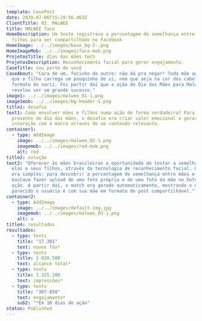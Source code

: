 ```yaml
---
template: CasePost
date: 2020-07-06T15:29:56.463Z
ClientTitle: 02. MALWEE
title: MALWEE face
HomeDescription: Um teste registrava a porcentagem de semelhança entre mães e
  filhos para ser compartilhado no Facebook
HomeImage: ../../images/base_bg-2-.png
HomeImageMob: ../../images/face-mob.png
ProjetosTitle: dias das mães tech
ProjetosDescription: Reconhecimento facial para gerar engajamento.
CaseTitle: sou parte de você
CaseAbout: "Cara de um, focinho do outro: não dá pra negar! Toda mãe adora saber
  que o filho carrega um pouquinho de si, nem que seja na cor dos cabelos ou no
  formato do nariz. Foi partir daí que a ação de Dia das Mães para Malwee
  revelou ser um grande sucesso."
image1: ../../images/malwee_01-1.png
image1mob: ../../images/bg-header-1.png
title1: desafio
text1: Como envolver mães e filhos numa ação de forma verdadeira? Para além do
  presente de dia das mães, o desafio era criar valor emocional e gerar
  interação com a marca através de um conteúdo relevante.
container1:
  - type: AddImage
    image: ../../images/malwee_02-1.png
    imagemob: ../../images/red-mob.png
    alt: red
title2: solução
text2: "Oferecer às mães brasileiras a oportunidade de testar a semelhança entre
  elas e seus filhos, através da tecnologia de reconhecimento facial. O teste
  era simples: para descobrir a porcentagem de semelhança entre mães e filhos,
  bastava fazer upload de uma foto própria e de uma foto da mãe no hotsite da
  ação. A partir daí, o match era gerado automaticamente, mostrando o quão
  parecido o usuário é com sua mãe em formato de post compartilhável."
container2:
  - type: AddImage
    image: ../../images/default-img.jpg
    imagemob: ../../images/malwee_03-1.png
    alt: a
title4: resultados
resultados:
  - type: texts
    title: "17.381"
    text: novos fãs*
  - type: texts
    title: 2.920.500
    text: alcance total*
  - type: texts
    title: 3.325.200
    text: impressões*
  - type: texts
    title: "307.850"
    text: engajamento*
    sub2: "*Em 10 dias de ação"
status: Published
---
```

